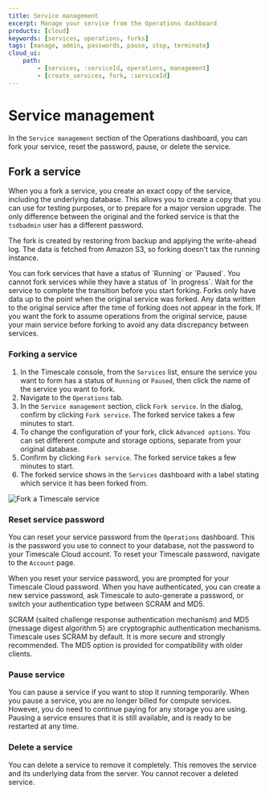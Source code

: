 ```yaml
---
title: Service management
excerpt: Manage your service from the Operations dashboard
products: [cloud]
keywords: [services, operations, forks]
tags: [manage, admin, passwords, pause, stop, terminate]
cloud_ui:
    path:
        - [services, :serviceId, operations, management]
        - [create_services, fork, :serviceId]
---
```


# Service management

In the `Service management` section of the Operations dashboard, you can fork
your service, reset the password, pause, or delete the service.

## Fork a service

When you a fork a service, you create an exact copy of the service, including
the underlying database. This allows you to create a copy that you can use for
testing purposes, or to prepare for a major version upgrade. The only difference
between the original and the forked service is that the `tsdbadmin` user has a
different password.

The fork is created by restoring from backup and applying the write-ahead log.
The data is fetched from Amazon S3, so forking doesn't tax the running instance.

<Highlight type="important">
You can fork services that have a status of `Running` or `Paused`. You cannot
fork services while they have a status of `In progress`. Wait for the service to
complete the transition before you start forking.
</Highlight>

<Highlight type="warning">
Forks only have data up to the point when the original service was forked. Any
data written to the original service after the time of forking does not appear
in the fork. If you want the fork to assume operations from the original
service, pause your main service before forking to avoid any
data discrepancy between services.
</Highlight>

<Procedure>

### Forking a service

1.  In the Timescale console, from the `Services` list, ensure the service
    you want to form has a status of `Running` or `Paused`, then click the name
    of the service you want to fork.
1.  Navigate to the `Operations` tab.
1.  In the `Service management` section, click `Fork service`. In the dialog,
    confirm by clicking `Fork service`. The forked service takes a few minutes
    to start.
1.  [](#)<Optional />To change the configuration of your fork, click
    `Advanced options`. You can set different compute and storage options,
    separate from your original database.
1.  Confirm by clicking `Fork service`. The forked service takes a few minutes
    to start.
1.  The forked service shows in the `Services` dashboard with a label stating
    which service it has been forked from.

<img
class="main-content__illustration"
src="https://assets.timescale.com/docs/images/tsc-forked-service.webp"
alt="Fork a Timescale service"
/>

</Procedure>

### Reset service password

You can reset your service password from the `Operations` dashboard. This is the
password you use to connect to your database, not the password to your Timescale
Cloud account. To reset your Timescale password, navigate to the `Account`
page.

When you reset your service password, you are prompted for your Timescale
Cloud password. When you have authenticated, you can create a new service password,
ask Timescale to auto-generate a password, or switch your authentication
type between SCRAM and MD5.

SCRAM (salted challenge response authentication mechanism) and MD5 (message
digest algorithm 5) are cryptographic authentication mechanisms. Timescale
uses SCRAM by default. It is more secure and strongly recommended. The MD5
option is provided for compatibility with older clients.

### Pause service

You can pause a service if you want to stop it running temporarily. When you
pause a service, you are no longer billed for compute services. However, you do
need to continue paying for any storage you are using. Pausing a service ensures
that it is still available, and is ready to be restarted at any time.

### Delete a service

You can delete a service to remove it completely. This removes the service
and its underlying data from the server. You cannot recover a deleted
service.
